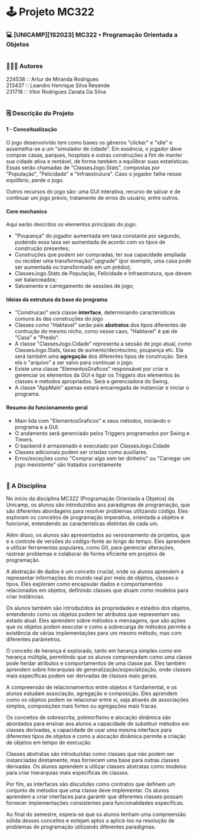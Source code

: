 # 🕹️ Projeto MC322
### 💻 [UNICAMP][1S2023] MC322 • Programação Orientada a Objetos

#

### 🧑‍🤝‍🧑 Autores

224538 ∷ Artur de Miranda Rodrigues  
213437 ∷ Leandro Henrique Silva Resende  
231718 ∷ Vitor Rodrigues Zanata Da Silva

#

### 🗒️ Descrição do Projeto
#### 1 - Conceitualização
O jogo desenvolvido tem como bases os gêneros "clicker" e "idle" e assemelha-se a um "simulador de cidade". Em essência, o jogador deve comprar casas, parques, hospitais e outras construções a fim de manter sua cidade ativa e rentável, de forma também a equilibrar suas estatísticas. Essas serão chamadas de "ClassesJogo.Stats", compostas por "População", "Felicidade" e "Infraestrutura". Caso o jogador falhe nesse equilíbrio, perde o jogo.

Outros recursos do jogo são: uma GUI interativa, recurso de salvar e de continuar um jogo prévio, tratamento de erros do usuário, entre outros.


#### Core mechanics

Aqui serão descritos os elementos principais do jogo:
- "Poupança" do jogador aumentada em taxa constante por segundo, podendo essa taxa ser aumentada de acordo com os tipos de construção presentes;
- Construções que podem ser compradas, ter sua capacidade ampliada ou receber uma transformação/"upgrade" (por exemplo, uma casa pode ser aumentada ou transformada em um prédio);
- ClassesJogo.Stats de População, Felicidade e Infraestrutura, que devem ser balanceados;
- Salvamento e carregamento de sessões de jogo;

#### Ideias da estrutura da base do programa

- "Construcao" será classe **interface**, determinando características comuns às das construções do jogo
- Classes como "Habtavel" serão pais **abstratos** dos tipos diferentes de contrução do mesmo nicho, como nesse caso, "Habtavel" é pai de "Casa" e "Predio".
- A classe "ClassesJogo.Cidade" representa a sessão de jogo atual, como ClassesJogo.Stats, taxas de aumento/decréscimo, poupança etc. Ela será também uma **agregação** dos diferentes tipos de construção. Será ela o "arquivo" a ser salvo para continuar o jogo.
- Existe uma classe "ElementosGraficos" responsável por criar e gerenciar os elementos da GUI e ligar os Triggers dos elementos às classes e métodos apropriados. Será a gerenciadora do Swing.
- A classe "AppMain" apenas estará encarregada de instanciar e iniciar o programa.

#### Resumo do funcionamento geral
- Main lida com "ElementosGraficos" e seus métodos, iniciando o programa e a GUI.
- O andamento será gerenciado pelos Triggers programados por Swing e Timers.
- O backend é armazenado e executado por ClassesJogo.Cidade
- Classes adicionais podem ser criadas como auxiliares.
- Erros/exceções como "Comprar algo sem ter dinheiro" ou "Carregar um jogo inexistente" são tratados corretamente

#

### 📔 A Disciplina

No início da disciplina MC322 (Programação Orientada a Objetos) da Unicamp, os alunos são introduzidos aos paradigmas de programação, que são diferentes abordagens para resolver problemas utilizando código. Eles exploram os conceitos de programação imperativa, orientada a objetos e funcional, entendendo as características distintas de cada um.

Além disso, os alunos são apresentados ao versionamento de projetos, que é o controle de versões do código-fonte ao longo do tempo. Eles aprendem a utilizar ferramentas populares, como Git, para gerenciar alterações, rastrear problemas e colaborar de forma eficiente em projetos de programação.

A abstração de dados é um conceito crucial, onde os alunos aprendem a representar informações do mundo real por meio de objetos, classes e tipos. Eles exploram como encapsular dados e comportamentos relacionados em objetos, definindo classes que atuam como modelos para criar instâncias.

Os alunos também são introduzidos às propriedades e estados dos objetos, entendendo como os objetos podem ter atributos que representam seu estado atual. Eles aprendem sobre métodos e mensagens, que são ações que os objetos podem executar e como a sobrecarga de métodos permite a existência de várias implementações para um mesmo método, mas com diferentes parâmetros.

O conceito de herança é explorado, tanto em herança simples como em herança múltipla, permitindo que os alunos compreendam como uma classe pode herdar atributos e comportamentos de uma classe pai. Eles também aprendem sobre hierarquias de generalização/especialização, onde classes mais específicas podem ser derivadas de classes mais gerais.

A compreensão de relacionamentos entre objetos é fundamental, e os alunos estudam associação, agregação e composição. Eles aprendem como os objetos podem se relacionar entre si, seja através de associações simples, composições mais fortes ou agregações mais fracas.

Os conceitos de sobrescrita, polimorfismo e alocação dinâmica são abordados para ensinar aos alunos a capacidade de substituir métodos em classes derivadas, a capacidade de usar uma mesma interface para diferentes tipos de objetos e como a alocação dinâmica permite a criação de objetos em tempo de execução.

Classes abstratas são introduzidas como classes que não podem ser instanciadas diretamente, mas fornecem uma base para outras classes derivadas. Os alunos aprendem a utilizar classes abstratas como modelos para criar hierarquias mais específicas de classes.

Por fim, as interfaces são discutidas como contratos que definem um conjunto de métodos que uma classe deve implementar. Os alunos aprendem a criar interfaces para garantir que diferentes classes possam fornecer implementações consistentes para funcionalidades específicas.

Ao final do semestre, espera-se que os alunos tenham uma compreensão sólida desses conceitos e estejam aptos a aplicá-los na resolução de problemas de programação utilizando diferentes paradigmas.
